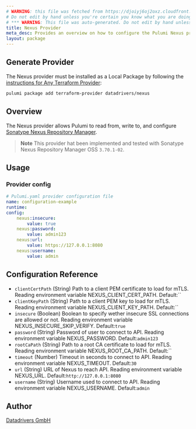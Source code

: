 ```yaml
---
# WARNING: this file was fetched from https://djoiyj6oj2oxz.cloudfront.net/docs/registry.opentofu.org/datadrivers/nexus/2.5.0/index.md
# Do not edit by hand unless you're certain you know what you are doing!
# *** WARNING: This file was auto-generated. Do not edit by hand unless you're certain you know what you are doing! ***
title: Nexus Provider
meta_desc: Provides an overview on how to configure the Pulumi Nexus provider.
layout: package
---
```


## Generate Provider

The Nexus provider must be installed as a Local Package by following the [instructions for Any Terraform Provider](https://www.pulumi.com/registry/packages/terraform-provider/):

```bash
pulumi package add terraform-provider datadrivers/nexus
```
## Overview

The Nexus provider allows Pulumi to read from, write to, and configure [Sonatype Nexus Repository Manager](https://www.sonatype.com/product-nexus-repository).

> **Note** This provider hat been implemented and tested with Sonatype Nexus Repository Manager OSS `3.70.1-02`.
## Usage
### Provider config

```yaml
# Pulumi.yaml provider configuration file
name: configuration-example
runtime:
config:
    nexus:insecure:
        value: true
    nexus:password:
        value: admin123
    nexus:url:
        value: https://127.0.0.1:8080
    nexus:username:
        value: admin

```
## Configuration Reference

- `clientCertPath` (String) Path to a client PEM certificate to load for mTLS. Reading environment variable NEXUS_CLIENT_CERT_PATH. Default:``
- `clientKeyPath` (String) Path to a client PEM key to load for mTLS. Reading environment variable NEXUS_CLIENT_KEY_PATH. Default:``
- `insecure` (Boolean) Boolean to specify wether insecure SSL connections are allowed or not. Reading environment variable NEXUS_INSECURE_SKIP_VERIFY. Default:`true`
- `password` (String) Password of user to connect to API. Reading environment variable NEXUS_PASSWORD. Default:`admin123`
- `rootCaPath` (String) Path to a root CA certificate to load for mTLS. Reading environment variable NEXUS_ROOT_CA_PATH. Default:``
- `timeout` (Number) Timeout in seconds to connect to API. Reading environment variable NEXUS_TIMEOUT. Default:`30`
- `url` (String) URL of Nexus to reach API. Reading environment variable NEXUS_URL. Default:`http://127.0.0.1:8080`
- `username` (String) Username used to connect to API. Reading environment variable NEXUS_USERNAME. Default:`admin`
## Author

[Datadrivers GmbH](https://www.datadrivers.de)